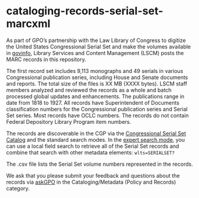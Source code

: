 # cataloging-records-serial-set-marcxml

As part of GPO’s partnership with the Law Library of Congress to digitize the United States Congressional Serial Set and make the volumes available in [govinfo](https://www.govinfo.gov/app/collection/serialset), Library Services and Content Management (LSCM) posts the MARC records in this repository. 

The first record set includes 9,113 monographs and 49 serials in various Congressional publication series, including House and Senate documents and reports. The total size of the files is XX MB (XXXX bytes). LSCM staff members analyzed and reviewed the records as a whole and batch processed global updates and enhancements. The publications range in date from 1818 to 1927. All records have Superintendent of Documents classification numbers for the Congressional publication series and Serial Set series. Most records have OCLC numbers. The records do not contain Federal Depository Library Program item numbers. 
 
The records are discoverable in the CGP via the [Congressional Serial Set Catalog](https://purl.fdlp.gov/GPO/LPS93629) and the standard search modes. In the [expert search mode](https://purl.fdlp.gov/GPO/LPS93626), you can use a local field search to retrieve all of the Serial Set records and combine that search with other metadata elements: `wlts=SERIALSET?`

The .csv file lists the Serial Set volume numbers represented in the records.
 
We ask that you please submit your feedback and questions about the records via [askGPO](https://ask.gpo.gov/s/) in the Cataloging/Metadata (Policy and Records) category.

